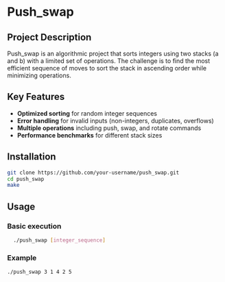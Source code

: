 # Push_swap

## Project Description
Push_swap is an algorithmic project that sorts integers using two stacks (a and b) with a limited set of operations. The challenge is to find the most efficient sequence of moves to sort the stack in ascending order while minimizing operations.

## Key Features
- **Optimized sorting** for random integer sequences
- **Error handling** for invalid inputs (non-integers, duplicates, overflows)
- **Multiple operations** including push, swap, and rotate commands
- **Performance benchmarks** for different stack sizes

## Installation
```bash
git clone https://github.com/your-username/push_swap.git
cd push_swap
make
```

## Usage

### Basic execution
```bash
  ./push_swap [integer_sequence]
```
### Example
```bash
./push_swap 3 1 4 2 5
```
